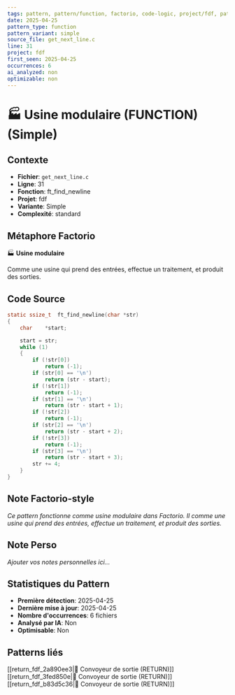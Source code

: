 ```yaml
---
tags: pattern, pattern/function, factorio, code-logic, project/fdf, pattern/variant/simple
date: 2025-04-25
pattern_type: function
pattern_variant: simple
source_file: get_next_line.c
line: 31
project: fdf
first_seen: 2025-04-25
occurrences: 6
ai_analyzed: non
optimizable: non
---
```


# 🏭 Usine modulaire (FUNCTION) (Simple)

## Contexte
- **Fichier**: `get_next_line.c`
- **Ligne**: 31
- **Fonction**: ft_find_newline
- **Projet**: fdf
- **Variante**: Simple
- **Complexité**: standard

## Métaphore Factorio
🏭 **Usine modulaire**

Comme une usine qui prend des entrées, effectue un traitement, et produit des sorties.

## Code Source
```c
static ssize_t	ft_find_newline(char *str)
{
	char	*start;

	start = str;
	while (1)
	{
		if (!str[0])
			return (-1);
		if (str[0] == '\n')
			return (str - start);
		if (!str[1])
			return (-1);
		if (str[1] == '\n')
			return (str - start + 1);
		if (!str[2])
			return (-1);
		if (str[2] == '\n')
			return (str - start + 2);
		if (!str[3])
			return (-1);
		if (str[3] == '\n')
			return (str - start + 3);
		str += 4;
	}
}
```

## Note Factorio-style
*Ce pattern fonctionne comme usine modulaire dans Factorio. Il comme une usine qui prend des entrées, effectue un traitement, et produit des sorties.*

## Note Perso
*Ajouter vos notes personnelles ici...*

## Statistiques du Pattern
- **Première détection**: 2025-04-25
- **Dernière mise à jour**: 2025-04-25
- **Nombre d'occurrences**: 6 fichiers
- **Analysé par IA**: Non
- **Optimisable**: Non

## Patterns liés
[[return_fdf_2a890ee3|🚚 Convoyeur de sortie (RETURN)]]
[[return_fdf_3fed850e|🚚 Convoyeur de sortie (RETURN)]]
[[return_fdf_b83d5c36|🚚 Convoyeur de sortie (RETURN)]]
